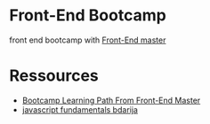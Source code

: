 # Front-End Bootcamp
front end bootcamp with [Front-End master](https://frontendmasters.com/bootcamp/)

# Ressources

- [Bootcamp Learning Path From Front-End Master](https://frontendmasters.com/bootcamp/)<br>
- [javascript fundamentals bdarija](https://www.youtube.com/watch?v=NsHBxggGt5w&list=PLpXCAa5_yklf_vMBI4s4d5EhBOpyGe4br)<br>

